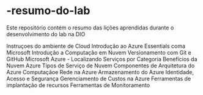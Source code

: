# -resumo-do-lab
Este repositório contém o resumo das lições aprendidas durante o desenvolvimento do lab na DIO

Instruçoes do ambiente de Cloud 
Introdução ao Azure Essentials coma Microsoft 
Introdução a Computação em Nuvem 
Versionamento com Git e GitHub 
Microsoft Azure - Localizando Serviços por Categoria
Benefícios da Nuvem Azure
Tipos de Serviço de Nuvem
Componentes de Arquitetura do Azure
Computaçãoe Rede na Azure
Armazenamento do Azure
Identidade, Acesso e Segurança
Gerenciamento de Custos na Azure
Ferramentas de implantação de recursos
Ferramentas de Monitoramento

